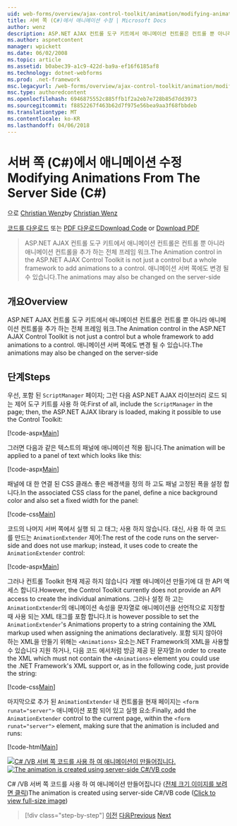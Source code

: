 ```yaml
---
uid: web-forms/overview/ajax-control-toolkit/animation/modifying-animations-from-the-server-side-cs
title: 서버 쪽 (C#)에서 애니메이션 수정 | Microsoft Docs
author: wenz
description: ASP.NET AJAX 컨트롤 도구 키트에서 애니메이션 컨트롤은 컨트롤 뿐 아니라 애니메이션 컨트롤을 추가 하는 전체 프레임 워크. 애니메이션 있을 수 있습니다...
ms.author: aspnetcontent
manager: wpickett
ms.date: 06/02/2008
ms.topic: article
ms.assetid: b0abec39-a1c9-422d-ba9a-ef16f6185af8
ms.technology: dotnet-webforms
ms.prod: .net-framework
msc.legacyurl: /web-forms/overview/ajax-control-toolkit/animation/modifying-animations-from-the-server-side-cs
msc.type: authoredcontent
ms.openlocfilehash: 6946875552c885ffb1f2a2eb7e728b85d7dd3973
ms.sourcegitcommit: f8852267f463b62d7f975e56bea9aa3f68fbbdeb
ms.translationtype: MT
ms.contentlocale: ko-KR
ms.lasthandoff: 04/06/2018
---
```

<a name="modifying-animations-from-the-server-side-c"></a><span data-ttu-id="20915-104">서버 쪽 (C#)에서 애니메이션 수정</span><span class="sxs-lookup"><span data-stu-id="20915-104">Modifying Animations From The Server Side (C#)</span></span>
====================
<span data-ttu-id="20915-105">으로 [Christian Wenz](https://github.com/wenz)</span><span class="sxs-lookup"><span data-stu-id="20915-105">by [Christian Wenz](https://github.com/wenz)</span></span>

<span data-ttu-id="20915-106">[코드를 다운로드](http://download.microsoft.com/download/f/9/a/f9a26acd-8df4-4484-8a18-199e4598f411/Animation9.cs.zip) 또는 [PDF 다운로드](http://download.microsoft.com/download/6/7/1/6718d452-ff89-4d3f-a90e-c74ec2d636a3/animation9CS.pdf)</span><span class="sxs-lookup"><span data-stu-id="20915-106">[Download Code](http://download.microsoft.com/download/f/9/a/f9a26acd-8df4-4484-8a18-199e4598f411/Animation9.cs.zip) or [Download PDF](http://download.microsoft.com/download/6/7/1/6718d452-ff89-4d3f-a90e-c74ec2d636a3/animation9CS.pdf)</span></span>

> <span data-ttu-id="20915-107">ASP.NET AJAX 컨트롤 도구 키트에서 애니메이션 컨트롤은 컨트롤 뿐 아니라 애니메이션 컨트롤을 추가 하는 전체 프레임 워크.</span><span class="sxs-lookup"><span data-stu-id="20915-107">The Animation control in the ASP.NET AJAX Control Toolkit is not just a control but a whole framework to add animations to a control.</span></span> <span data-ttu-id="20915-108">애니메이션 서버 쪽에도 변경 될 수 있습니다.</span><span class="sxs-lookup"><span data-stu-id="20915-108">The animations may also be changed on the server-side</span></span>


## <a name="overview"></a><span data-ttu-id="20915-109">개요</span><span class="sxs-lookup"><span data-stu-id="20915-109">Overview</span></span>

<span data-ttu-id="20915-110">ASP.NET AJAX 컨트롤 도구 키트에서 애니메이션 컨트롤은 컨트롤 뿐 아니라 애니메이션 컨트롤을 추가 하는 전체 프레임 워크.</span><span class="sxs-lookup"><span data-stu-id="20915-110">The Animation control in the ASP.NET AJAX Control Toolkit is not just a control but a whole framework to add animations to a control.</span></span> <span data-ttu-id="20915-111">애니메이션 서버 쪽에도 변경 될 수 있습니다.</span><span class="sxs-lookup"><span data-stu-id="20915-111">The animations may also be changed on the server-side</span></span>

## <a name="steps"></a><span data-ttu-id="20915-112">단계</span><span class="sxs-lookup"><span data-stu-id="20915-112">Steps</span></span>

<span data-ttu-id="20915-113">우선, 포함 된 `ScriptManager` 페이지; 그런 다음 ASP.NET AJAX 라이브러리 로드 되는 제어 도구 키트를 사용 하 여:</span><span class="sxs-lookup"><span data-stu-id="20915-113">First of all, include the `ScriptManager` in the page; then, the ASP.NET AJAX library is loaded, making it possible to use the Control Toolkit:</span></span>

[!code-aspx[Main](modifying-animations-from-the-server-side-cs/samples/sample1.aspx)]

<span data-ttu-id="20915-114">그러면 다음과 같은 텍스트의 패널에 애니메이션 적용 됩니다.</span><span class="sxs-lookup"><span data-stu-id="20915-114">The animation will be applied to a panel of text which looks like this:</span></span>

[!code-aspx[Main](modifying-animations-from-the-server-side-cs/samples/sample2.aspx)]

<span data-ttu-id="20915-115">패널에 대 한 연결 된 CSS 클래스 좋은 배경색을 정의 하 고도 패널 고정된 폭을 설정 합니다.</span><span class="sxs-lookup"><span data-stu-id="20915-115">In the associated CSS class for the panel, define a nice background color and also set a fixed width for the panel:</span></span>

[!code-css[Main](modifying-animations-from-the-server-side-cs/samples/sample3.css)]

<span data-ttu-id="20915-116">코드의 나머지 서버 쪽에서 실행 되 고 태그; 사용 하지 않습니다. 대신, 사용 하 여 코드를 만드는 `AnimationExtender` 제어:</span><span class="sxs-lookup"><span data-stu-id="20915-116">The rest of the code runs on the server-side and does not use markup; instead, it uses code to create the `AnimationExtender` control:</span></span>

[!code-aspx[Main](modifying-animations-from-the-server-side-cs/samples/sample4.aspx)]

<span data-ttu-id="20915-117">그러나 컨트롤 Toolkit 현재 제공 하지 않습니다 개별 애니메이션 만들기에 대 한 API 액세스 합니다.</span><span class="sxs-lookup"><span data-stu-id="20915-117">However, the Control Toolkit currently does not provide an API access to create the individual animations.</span></span> <span data-ttu-id="20915-118">그러나 설정 하 고는 `AnimationExtender`의 애니메이션 속성을 문자열로 애니메이션을 선언적으로 지정할 때 사용 되는 XML 태그를 포함 합니다.</span><span class="sxs-lookup"><span data-stu-id="20915-118">It is however possible to set the `AnimationExtender`'s Animations property to a string containing the XML markup used when assigning the animations declaratively.</span></span> <span data-ttu-id="20915-119">포함 되지 않아야 하는 XML을 만들기 위해는 `<Animations>` 요소는.NET Framework의 XML을 사용할 수 있습니다 지원 하거나, 다음 코드 에서처럼 방금 제공 된 문자열:</span><span class="sxs-lookup"><span data-stu-id="20915-119">In order to create the XML which must not contain the `<Animations>` element you could use the .NET Framework's XML support or, as in the following code, just provide the string:</span></span>

[!code-css[Main](modifying-animations-from-the-server-side-cs/samples/sample5.css)]

<span data-ttu-id="20915-120">마지막으로 추가 된 `AnimationExtender` 내 컨트롤을 현재 페이지는 `<form runat="server">` 애니메이션 포함 되어 있고 실행 요소:</span><span class="sxs-lookup"><span data-stu-id="20915-120">Finally, add the `AnimationExtender` control to the current page, within the `<form runat="server">` element, making sure that the animation is included and runs:</span></span>

[!code-html[Main](modifying-animations-from-the-server-side-cs/samples/sample6.html)]


<span data-ttu-id="20915-121">[![C# /VB 서버 쪽 코드를 사용 하 여 애니메이션이 만들어집니다.](modifying-animations-from-the-server-side-cs/_static/image2.png)](modifying-animations-from-the-server-side-cs/_static/image1.png)</span><span class="sxs-lookup"><span data-stu-id="20915-121">[![The animation is created using server-side C#/VB code](modifying-animations-from-the-server-side-cs/_static/image2.png)](modifying-animations-from-the-server-side-cs/_static/image1.png)</span></span>

<span data-ttu-id="20915-122">C# /VB 서버 쪽 코드를 사용 하 여 애니메이션 만들어집니다 ([전체 크기 이미지를 보려면 클릭](modifying-animations-from-the-server-side-cs/_static/image3.png))</span><span class="sxs-lookup"><span data-stu-id="20915-122">The animation is created using server-side C#/VB code ([Click to view full-size image](modifying-animations-from-the-server-side-cs/_static/image3.png))</span></span>

> [!div class="step-by-step"]
> <span data-ttu-id="20915-123">[이전](triggering-an-animation-in-another-control-cs.md)
> [다음](executing-animations-using-client-side-code-cs.md)</span><span class="sxs-lookup"><span data-stu-id="20915-123">[Previous](triggering-an-animation-in-another-control-cs.md)
[Next](executing-animations-using-client-side-code-cs.md)</span></span>
